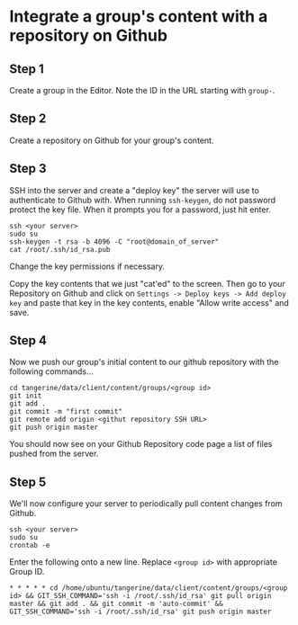 # Integrate a group's content with a repository on Github 

## Step 1
Create a group in the Editor. Note the ID in the URL starting with `group-`.

## Step 2
Create a repository on Github for your group's content.

## Step 3
SSH into the server and create a "deploy key" the server will use to authenticate to Github with. When running `ssh-keygen`, do not password protect the key file. When it prompts you for a password, just hit enter.

```
ssh <your server>
sudo su
ssh-keygen -t rsa -b 4096 -C "root@domain_of_server"
cat /root/.ssh/id_rsa.pub
```

Change the key permissions if necessary.

Copy the key contents that we just "cat'ed" to the screen. Then go to your Repository on Github and click on `Settings -> Deploy keys -> Add deploy key` and paste that key in the key contents, enable "Allow write access" and save.

## Step 4
Now we push our group's initial content to our github repository with the following commands...

```
cd tangerine/data/client/content/groups/<group id>
git init
git add .
git commit -m "first commit"
git remote add origin <githut repository SSH URL>
git push origin master
```

You should now see on your Github Repository code page a list of files pushed from the server.

## Step 5
We'll now configure your server to periodically pull content changes from Github.

```
ssh <your server>
sudo su
crontab -e
```
Enter the following onto a new line. Replace `<group id>` with appropriate Group ID.
```
* * * * * cd /home/ubuntu/tangerine/data/client/content/groups/<group id> && GIT_SSH_COMMAND='ssh -i /root/.ssh/id_rsa' git pull origin master && git add . && git commit -m 'auto-commit' && GIT_SSH_COMMAND='ssh -i /root/.ssh/id_rsa' git push origin master
```
